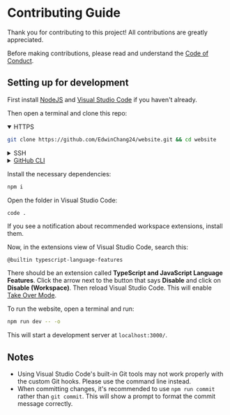 # Contributing Guide

Thank you for contributing to this project! All contributions are greatly appreciated.

Before making contributions, please read and understand the [Code of Conduct](./CODE_OF_CONDUCT.md).

## Setting up for development

First install [NodeJS](https://nodejs.org/en/download/) and [Visual Studio Code](https://code.visualstudio.com/Download) if you haven't already.

Then open a terminal and clone this repo:

<details open>
<summary>HTTPS</summary>

```bash
git clone https://github.com/EdwinChang24/website.git && cd website
```

</details>

<details>
<summary>SSH</summary>

```bash
git clone git@github.com:EdwinChang24/website.git && cd website
```

</details>

<details>
<summary><a href="https://cli.github.com/">GitHub CLI</a></summary>

```bash
gh repo clone EdwinChang24/website && cd website
```

</details>

Install the necessary dependencies:

```bash
npm i
```

Open the folder in Visual Studio Code:

```bash
code .
```

If you see a notification about recommended workspace extensions, install them.

Now, in the extensions view of Visual Studio Code, search this:

```text
@builtin typescript-language-features
```

There should be an extension called **TypeScript and JavaScript Language Features**.
Click the arrow next to the button that says **Disable** and click on **Disable (Workspace)**.
Then reload Visual Studio Code.
This will enable [Take Over Mode](https://github.com/johnsoncodehk/volar/discussions/471).

To run the website, open a terminal and run:

```bash
npm run dev -- -o
```

This will start a development server at `localhost:3000/`.

## Notes

-   Using Visual Studio Code's built-in Git tools may not work properly with the custom Git hooks. Please use the command line instead.
-   When committing changes, it's recommended to use `npm run commit` rather than `git commit`. This will show a prompt to format the commit message correctly.
